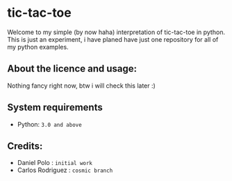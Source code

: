 # tic-tac-toe
Welcome to my simple (by now haha) interpretation of tic-tac-toe in python.
This is just an experiment, i have planed have just one repository for all of my python examples.

## About the licence and usage:

Nothing fancy right now, btw i will check this later :)

## System requirements

- Python: `3.0 and above`

## Credits:

- Daniel Polo : `initial work`
- Carlos Rodriguez : `cosmic branch`

